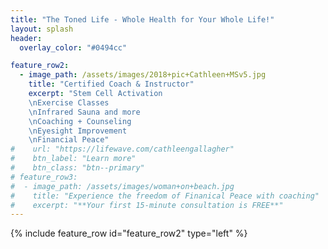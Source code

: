 ```yaml
---
title: "The Toned Life - Whole Health for Your Whole Life!"
layout: splash
header:
  overlay_color: "#0494cc"

feature_row2:
  - image_path: /assets/images/2018+pic+Cathleen+MSv5.jpg
    title: "Certified Coach & Instructor"
    excerpt: "Stem Cell Activation
    \nExercise Classes
    \nInfrared Sauna and more
    \nCoaching + Counseling
    \nEyesight Improvement
    \nFinancial Peace"
#    url: "https://lifewave.com/cathleengallagher"
#    btn_label: "Learn more"
#    btn_class: "btn--primary"
# feature_row3:
#  - image_path: /assets/images/woman+on+beach.jpg
#    title: "Experience the freedom of Finanical Peace with coaching"
#    excerpt: "**Your first 15-minute consultation is FREE**"
---
```


{% include feature_row id="feature_row2" type="left" %}

<!-- {% include feature_row id="feature_row3" type="right" %} -->

